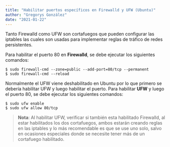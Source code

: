```yaml
---
title: "Habilitar puertos específicos en Firewalld y UFW (Ubuntu)"
author: "Gregorys González"
date: "2021-01-22"
---
```


Tanto Firewalld como UFW son cortafuegos que pueden configurar las iptables las cuales son usadas para implementar reglas de tráfico de redes persistentes.

Para habilitar el puerto 80 en **Firewalld**, se debe ejecutar los siguientes comandos:

```
$ sudo firewall-cmd --zone=public --add-port=80/tcp --permanent
$ sudo firewall-cmd --reload
```

Normalmente el UFW viene deshabilitado en Ubuntu por lo que primero se debería habilitar UFW y luego habilitar el puerto.
Para habilitar **UFW** y luego el puerto 80, se debe ejecutar los siguientes comandos:

```
$ sudo ufw enable
$ sudo ufw allow 80/tcp
```

> **Nota**: Al habilitar UFW, verificar si también esta habilitado Firewalld, al estar habilitados los dos cortafuegos, ambos estarán creando reglas en las iptables y lo más recomendable es que se use uno solo, salvo en ocasiones especiales donde se necesite tener más de un cortafuego habilitado.

